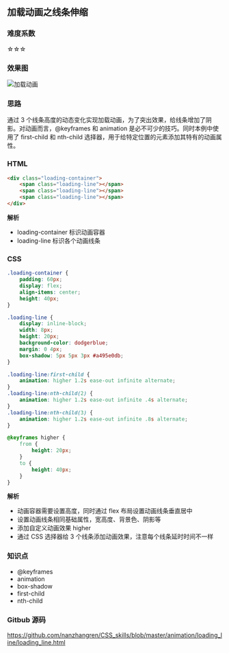 ## 加载动画之线条伸缩

### 难度系数
☆☆☆

### 效果图
![加载动画](https://raw.githubusercontent.com/nanzhangren/CSS_skills/master/animation/loading_line/loading_line.gif)

### 思路
通过 3 个线条高度的动态变化实现加载动画，为了突出效果，给线条增加了阴影。对动画而言，@keyframes 和 animation 是必不可少的技巧。同时本例中使用了 first-child 和 nth-child 选择器，用于给特定位置的元素添加其特有的动画属性。

### HTML
``` html
<div class="loading-container">
    <span class="loading-line"></span>
    <span class="loading-line"></span>
    <span class="loading-line"></span>
</div>
```
**解析**    
- loading-container 标识动画容器
- loading-line 标识各个动画线条

### CSS
``` css
.loading-container {
    padding: 60px;
    display: flex;
    align-items: center;
    height: 40px;
}

.loading-line {
    display: inline-block;
    width: 8px;
    height: 20px;
    background-color: dodgerblue;
    margin: 0 4px;
    box-shadow: 5px 5px 3px #a495e0db;
}

.loading-line:first-child {
    animation: higher 1.2s ease-out infinite alternate;
}
.loading-line:nth-child(2) {
    animation: higher 1.2s ease-out infinite .4s alternate;
}
.loading-line:nth-child(3) {
    animation: higher 1.2s ease-out infinite .8s alternate;
}

@keyframes higher {
    from {
        height: 20px;
    }
    to {
        height: 40px;
    }
}
```
**解析**   
- 动画容器需要设置高度，同时通过 flex 布局设置动画线条垂直居中
- 设置动画线条相同基础属性，宽高度、背景色、阴影等
- 添加自定义动画效果 higher
- 通过 CSS 选择器给 3 个线条添加动画效果，注意每个线条延时时间不一样

### 知识点
- @keyframes
- animation
- box-shadow
- first-child
- nth-child

### Gitbub 源码
https://github.com/nanzhangren/CSS_skills/blob/master/animation/loading_line/loading_line.html
